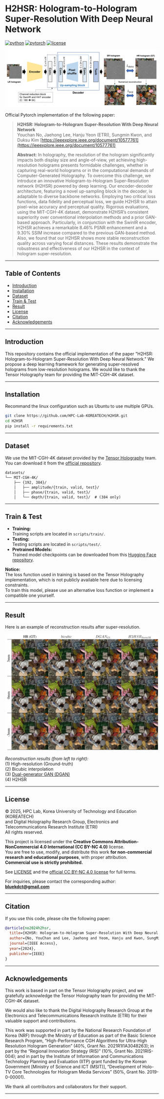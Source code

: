 # H2HSR: Hologram-to-Hologram Super-Resolution With Deep Neural Network

[![python](https://img.shields.io/badge/python-3.12.3-blue.svg)]()
[![pytorch](https://img.shields.io/badge/pytorch-2.6.0-orange.svg)]()
[![license](https://img.shields.io/badge/license-CC%20BY--NC%204.0-green.svg)](https://creativecommons.org/licenses/by-nc/4.0/)


![The overview of H2HSR](assets/overview.png)

Official Pytorch implementation of the following paper:  
> **H2HSR: Hologram-to-Hologram Super-Resolution With Deep Neural Network**  
> Youchan No, Jaehong Lee, Hanju Yeon (ETRI), Sungmin Kwon, and Duksu Kim 
> [https://ieeexplore.ieee.org/document/10577761](https://ieeexplore.ieee.org/document/10577761)
>
> **Abstract:** In holography, the resolution of the hologram significantly impacts both display size and angle-of-view, yet achieving high-resolution holograms presents formidable challenges, whether in capturing real-world holograms or in the computational demands of Computer-Generated Holography. To overcome this challenge, we introduce an innovative Hologram-to-Hologram Super-Resolution network (H2HSR) powered by deep learning. Our encoder-decoder architecture, featuring a novel up-sampling block in the decoder, is adaptable to diverse backbone networks. Employing two critical loss functions, data fidelity and perceptual loss, we guide H2HSR to attain pixel-wise accuracy and perceptual quality. Rigorous evaluations, using the MIT-CGH-4K dataset, demonstrate H2HSR’s consistent superiority over conventional interpolation methods and a prior GAN-based approach. Particularly, in conjunction with the SwinIR encoder, H2HSR achieves a remarkable 8.46% PSNR enhancement and a 9.30% SSIM increase compared to the previous GAN-based method. Also, we found that our H2HSR shows more stable reconstruction quality across varying focal distances. These results demonstrate the robustness and effectiveness of our H2HSR in the context of hologram super-resolution.
---

## Table of Contents

- [Introduction](#introduction)
- [Installation](#installation)
- [Dataset](#dataset)
- [Train & Test](#train--test)
- [Result](#result)
- [License](#license)
- [Citation](#citation)
- [Acknowledgements](#acknowledgements)

---

## Introduction

This repository contains the official implementation of the paper
"H2HSR: Hologram-to-Hologram Super-Resolution With Deep Neural Network."
We propose a deep learning framework for generating super-resolved holograms from low-resolution holograms.
We would like to thank the Tensor Holography team for providing the MIT-CGH-4K dataset.

---

## Installation

Recommand the linux configuration such as Ubuntu to use multiple GPUs.

```bash
git clone https://github.com/HPC-Lab-KOREATECH/H2HSR.git
cd H2HSR
pip install -r requirements.txt
```

--- 

## Dataset
We use the MIT-CGH-4K dataset provided by the [Tensor Holography](https://github.com/liangs111/tensor_holography) team.  
You can download it from the [official repository](https://github.com/liangs111/tensor_holography).

```
datasets/
└── MIT-CGH-4K/
    ├── {192, 384}/
    │   ├── amplitude/{train, valid, test}/
    │   ├── phase/{train, valid, test}/
    │   └── depth/{train, valid, test}/  # (384 only)
```

---

## Train & Test

- **Training:**  
  Training scripts are located in `scripts/train/`.
- **Testing:**  
  Testing scripts are located in `scripts/test/`.
- **Pretrained Models:**  
  Trained model checkpoints can be downloaded from this [Hugging Face repository](https://huggingface.co/KimVolt/H2HSR).

**Notice:**  
The loss function used in training is based on the Tensor Holography implementation, which is not publicly available here due to licensing constraints.  
To train this model, please use an alternative loss function or implement a compatible one yourself.


---

## Result
Here is an example of reconstruction results after super-resolution.

![Comparison of reconstruction result](assets/reconstruction.png)

*Reconstruction results (from left to right):*  
(1) High-resolution (Ground-truth)  
(2) Bicubic interpolation  
(3) [Dual-generator GAN (DGAN)](https://ieeexplore.ieee.org/document/9897411)  
(4) H2HSR

---

## License

© 2025, HPC Lab, Korea University of Technology and Education (KOREATECH)  
and Digital Holography Research Group, Electronics and Telecommunications Research Institute (ETRI)  
All rights reserved.

This project is licensed under the **Creative Commons Attribution-NonCommercial 4.0 International (CC BY-NC 4.0)** license.  
You are free to use, modify, and distribute this work **for non-commercial research and educational purposes**, with proper attribution.  
**Commercial use is strictly prohibited.**

See [LICENSE](./license.txt) and the [official CC BY-NC 4.0 license](https://creativecommons.org/licenses/by-nc/4.0/) for full terms.

For inquiries, please contact the corresponding author: **bluekdct@gmail.com**

---

## Citation

If you use this code, please cite the following paper:

```bibtex
@article{no2024h2hsr,
  title={H2HSR: Hologram-to-Hologram Super-Resolution With Deep Neural Network},
  author={No, YouChan and Lee, Jaehong and Yeom, Hanju and Kwon, SungMin and Kim, Duksu},
  journal={IEEE Access},
  year={2024},
  publisher={IEEE}
}
```

---

## Acknowledgements

This work is based in part on the Tensor Holography project, and we gratefully acknowledge the Tensor Holography team for providing the MIT-CGH-4K dataset.

We would also like to thank the Digital Holography Research Group at the Electronics and Telecommunications Research Institute (ETRI) for their valuable support and contributions.

This work was supported in part by the National Research Foundation of Korea (NRF) through the Ministry of Education as part of the Basic Science Research Program, “High-Performance CGH Algorithms for Ultra-High Resolution Hologram Generation” (40%, Grant No. 2021R1I1A3048263); in part by the “Regional Innovation Strategy (RIS)” (10%, Grant No. 2021RIS-004); and in part by the Institute of Information and Communications Technology Planning and Evaluation (IITP) grant funded by the Korean Government [Ministry of Science and ICT (MSIT)], “Development of Holo-TV Core Technologies for Hologram Media Services” (50%, Grant No. 2019-0-00001).

We thank all contributors and collaborators for their support.

---
